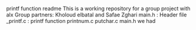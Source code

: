 printf function readme
This is a working repository for a group project with alx
Group partners: Kholoud elbatal and Safae Zghari
main.h : Header file
_printf.c : printf function
printnum.c
putchar.c
main.h
we had 
